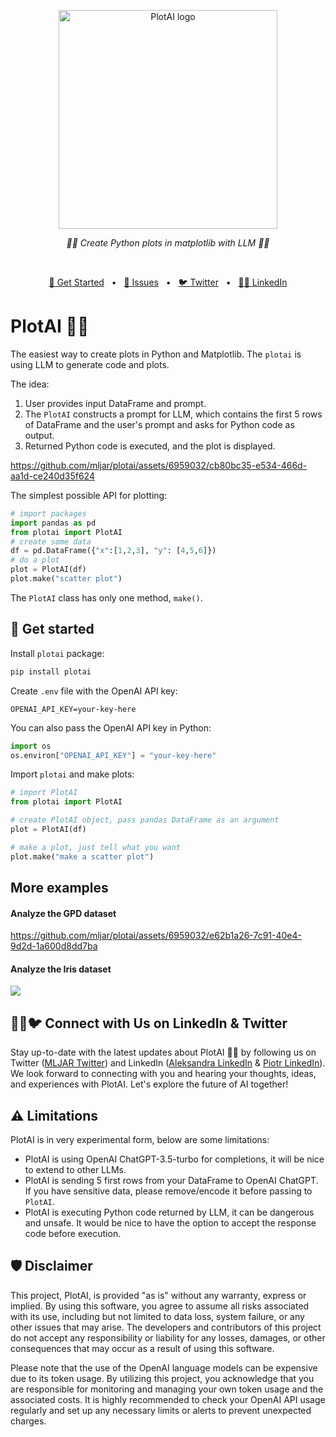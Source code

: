 <p align="center">
  <img src="https://github.com/mljar/plotai/blob/main/media/plotai.jpg?raw=true" height="350" alt="PlotAI logo"/>
</p>

<p align="center">
  <em>🎨🤖 Create Python plots in matplotlib with LLM 🎨🤖</em>
</p>
<p align="center">
  <img alt="" src="https://badge.fury.io/py/plotai.svg"/>
  <img alt="" src="https://img.shields.io/pypi/pyversions/plotai.svg"/>
  <img alt="" src="https://img.shields.io/badge/License-Apache_2.0-blue.svg"/>
</p>

<p align="center">
<a href="https://github.com/mljar/plotai#get-started">🚀 Get Started</a>
<span>&nbsp;&nbsp;•&nbsp;&nbsp;</span>
<a href="https://github.com/mljar/plotai/issues">🤝 Issues</a>
<span>&nbsp;&nbsp;•&nbsp;&nbsp;</span>
<a href="https://twitter.com/MLJAROfficial">🐦 Twitter</a>
<span>&nbsp;&nbsp;•&nbsp;&nbsp;</span>
<a href="https://www.linkedin.com/in/aleksandra-p%C5%82o%C5%84ska-42047432/">👩‍💼 LinkedIn</a>
</p>

# PlotAI 🎨🤖 

The easiest way to create plots in Python and Matplotlib. The `plotai` is using LLM to generate code and plots.

The idea:
1. User provides input DataFrame and prompt.
2. The `PlotAI` constructs a prompt for LLM, which contains the first 5 rows of DataFrame and the user's prompt and asks for Python code as output.
3. Returned Python code is executed, and the plot is displayed.

https://github.com/mljar/plotai/assets/6959032/cb80bc35-e534-466d-aa1d-ce240d35f624

The simplest possible API for plotting:
```python
# import packages
import pandas as pd
from plotai import PlotAI
# create some data
df = pd.DataFrame({"x":[1,2,3], "y": [4,5,6]})
# do a plot
plot = PlotAI(df)
plot.make("scatter plot")
```

The `PlotAI` class has only one method, `make()`.

## 🚀 Get started

Install `plotai` package:

```bash
pip install plotai
```

Create `.env` file with the OpenAI API key:

```
OPENAI_API_KEY=your-key-here
```

You can also pass the OpenAI API key in Python:

```python
import os
os.environ["OPENAI_API_KEY"] = "your-key-here"
```

Import `plotai` and make plots:

```python
# import PlotAI
from plotai import PlotAI

# create PlotAI object, pass pandas DataFrame as an argument
plot = PlotAI(df)

# make a plot, just tell what you want
plot.make("make a scatter plot")
```

## More examples

#### Analyze the GPD dataset

https://github.com/mljar/plotai/assets/6959032/e62b1a26-7c91-40e4-9d2d-1a600d8dd7ba

#### Analyze the Iris dataset 

![](https://github.com/mljar/plotai/blob/main/media/PlotAI-Iris-demo.png?raw=true)


## 👩‍💼🐦 Connect with Us on LinkedIn & Twitter

Stay up-to-date with the latest updates about PlotAI 🎨🤖 by following us on Twitter ([MLJAR Twitter](https://twitter.com/MLJAROfficial)) and LinkedIn ([Aleksandra LinkedIn](https://www.linkedin.com/in/aleksandra-p%C5%82o%C5%84ska-42047432/) & [Piotr LinkedIn](https://www.linkedin.com/in/piotr-plonski-mljar/)). We look forward to connecting with you and hearing your thoughts, ideas, and experiences with PlotAI. Let's explore the future of AI together!

## ⚠️ Limitations

PlotAI is in very experimental form, below are some limitations:
- PlotAI is using OpenAI ChatGPT-3.5-turbo for completions, it will be nice to extend to other LLMs.
- PlotAI is sending 5 first rows from your DataFrame to OpenAI ChatGPT. If you have sensitive data, please remove/encode it before passing to `PlotAI`.
- PlotAI is executing Python code returned by LLM, it can be dangerous and unsafe. It would be nice to have the option to accept the response code before execution.


## 🛡 Disclaimer

This project, PlotAI, is provided "as is" without any warranty, express or implied. By using this software, you agree to assume all risks associated with its use, including but not limited to data loss, system failure, or any other issues that may arise. The developers and contributors of this project do not accept any responsibility or liability for any losses, damages, or other consequences that may occur as a result of using this software. 

Please note that the use of the OpenAI language models can be expensive due to its token usage. By utilizing this project, you acknowledge that you are responsible for monitoring and managing your own token usage and the associated costs. It is highly recommended to check your OpenAI API usage regularly and set up any necessary limits or alerts to prevent unexpected charges.



